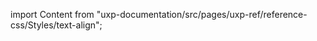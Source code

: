 
import Content from "uxp-documentation/src/pages/uxp-ref/reference-css/Styles/text-align";

<Content query="product=photoshop"/>

